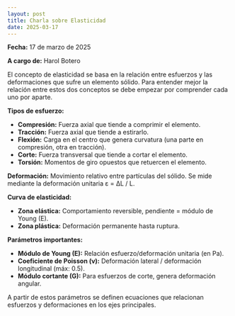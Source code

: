 ```yaml
---
layout: post
title: Charla sobre Elasticidad
date: 2025-03-17
---
```


**Fecha:** 17 de marzo de 2025

**A cargo de:** Harol Botero

El concepto de elasticidad se basa en la relación entre esfuerzos y las deformaciones que sufre un elemento sólido. Para entender mejor la relación entre estos dos conceptos se debe empezar por comprender cada uno por aparte.

**Tipos de esfuerzo:**

- **Compresión:** Fuerza axial que tiende a comprimir el elemento.
- **Tracción:** Fuerza axial que tiende a estirarlo.
- **Flexión:** Carga en el centro que genera curvatura (una parte en compresión, otra en tracción).
- **Corte:** Fuerza transversal que tiende a cortar el elemento.
- **Torsión:** Momentos de giro opuestos que retuercen el elemento.

**Deformación:** Movimiento relativo entre partículas del sólido. Se mide mediante la deformación unitaria ε = ΔL / L.

**Curva de elasticidad:**

- **Zona elástica:** Comportamiento reversible, pendiente = módulo de Young (E).
- **Zona plástica:** Deformación permanente hasta ruptura.

**Parámetros importantes:**

- **Módulo de Young (E):** Relación esfuerzo/deformación unitaria (en Pa).
- **Coeficiente de Poisson (ν):** Deformación lateral / deformación longitudinal (máx: 0.5).
- **Módulo cortante (G):** Para esfuerzos de corte, genera deformación angular.

A partir de estos parámetros se definen ecuaciones que relacionan esfuerzos y deformaciones en los ejes principales.
